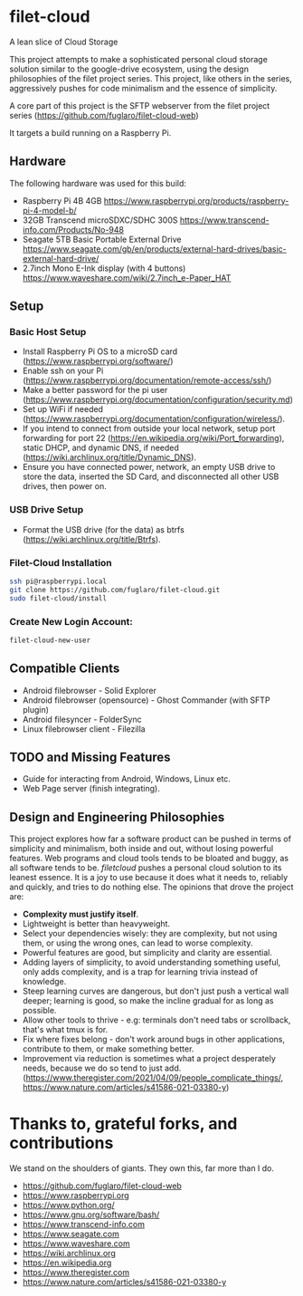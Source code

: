 # filet-cloud
A lean slice of Cloud Storage

This project attempts to make a sophisticated personal cloud storage solution similar to the google-drive ecosystem, using the design philosophies of the filet project series. This project, like others in the series, aggressively pushes for code minimalism and the essence of simplicity.

A core part of this project is the SFTP webserver from the filet project series (https://github.com/fuglaro/filet-cloud-web)

It targets a build running on a Raspberry Pi.

## Hardware
The following hardware was used for this build:
* Raspberry Pi 4B 4GB https://www.raspberrypi.org/products/raspberry-pi-4-model-b/
* 32GB Transcend microSDXC/SDHC 300S https://www.transcend-info.com/Products/No-948
* Seagate 5TB Basic Portable External Drive https://www.seagate.com/gb/en/products/external-hard-drives/basic-external-hard-drive/
* 2.7inch Mono E-Ink display (with 4 buttons) https://www.waveshare.com/wiki/2.7inch_e-Paper_HAT

## Setup
### Basic Host Setup
* Install Raspberry Pi OS to a microSD card (https://www.raspberrypi.org/software/)
* Enable ssh on your Pi (https://www.raspberrypi.org/documentation/remote-access/ssh/)
* Make a better password for the pi user (https://www.raspberrypi.org/documentation/configuration/security.md)
* Set up WiFi if needed (https://www.raspberrypi.org/documentation/configuration/wireless/).
* If you intend to connect from outside your local network, setup port forwarding for port 22 (https://en.wikipedia.org/wiki/Port_forwarding), static DHCP, and dynamic DNS, if needed (https://wiki.archlinux.org/title/Dynamic_DNS).
* Ensure you have connected power, network, an empty USB drive to store the data, inserted the SD Card, and disconnected all other USB drives, then power on.

### USB Drive Setup
* Format the USB drive (for the data) as btrfs (https://wiki.archlinux.org/title/Btrfs).

### Filet-Cloud Installation
```bash
ssh pi@raspberrypi.local
git clone https://github.com/fuglaro/filet-cloud.git
sudo filet-cloud/install
```
### Create New Login Account:
```bash
filet-cloud-new-user
```

## Compatible Clients
* Android filebrowser - Solid Explorer
* Android filebrowser (opensource) - Ghost Commander (with SFTP plugin)
* Android filesyncer - FolderSync
* Linux filebrowser client - Filezilla

## TODO and Missing Features
* Guide for interacting from Android, Windows, Linux etc.
* Web Page server (finish integrating).

## Design and Engineering Philosophies

This project explores how far a software product can be pushed in terms of simplicity and minimalism, both inside and out, without losing powerful features. Web programs and cloud tools tends to be bloated and buggy, as all software tends to be. *filetcloud* pushes a personal cloud solution to its leanest essence. It is a joy to use because it does what it needs to, reliably and quickly, and tries to do nothing else. The opinions that drove the project are:

* **Complexity must justify itself**.
* Lightweight is better than heavyweight.
* Select your dependencies wisely: they are complexity, but not using them, or using the wrong ones, can lead to worse complexity.
* Powerful features are good, but simplicity and clarity are essential.
* Adding layers of simplicity, to avoid understanding something useful, only adds complexity, and is a trap for learning trivia instead of knowledge.
* Steep learning curves are dangerous, but don't just push a vertical wall deeper; learning is good, so make the incline gradual for as long as possible.
* Allow other tools to thrive - e.g: terminals don't need tabs or scrollback, that's what tmux is for.
* Fix where fixes belong - don't work around bugs in other applications, contribute to them, or make something better.
* Improvement via reduction is sometimes what a project desperately needs, because we do so tend to just add. (https://www.theregister.com/2021/04/09/people_complicate_things/, https://www.nature.com/articles/s41586-021-03380-y)

# Thanks to, grateful forks, and contributions

We stand on the shoulders of giants. They own this, far more than I do.

* https://github.com/fuglaro/filet-cloud-web
* https://www.raspberrypi.org
* https://www.python.org/
* https://www.gnu.org/software/bash/
* https://www.transcend-info.com
* https://www.seagate.com
* https://www.waveshare.com
* https://wiki.archlinux.org
* https://en.wikipedia.org
* https://www.theregister.com
* https://www.nature.com/articles/s41586-021-03380-y
